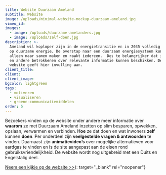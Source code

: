 ```yaml
---
title: Website Duurzaam Ameland
subtitle: Website
image: /uploads/minimal-website-mockup-duurzaam-ameland.jpg
vimeo_id:
images:
  - image: /uploads/duurzame-amelanders.jpg
  - image: /uploads/zelf-doen.jpg
description: >-
  Ameland wil koploper zijn in de energietransitie en in 2035 volledig over zijn
  op duurzame energie. De overstap naar een duurzaam energiesysteem kunnen ze
  alleen maar samen maken en raakt iedereen.  Des te belangrijker dat inwoners
  en andere betrokkenen over relevante informatie kunnen beschikken. Deze nieuwe
  website geeft hier invulling aan. 
client_title:
client:
client_image:
bgcolor: lightgreen
tags:
  - motiveren
  - visualiseren
  - groene-communicatiemiddelen
order: 5
---
```

Bezoekers vinden op de website onder andere meer informatie over **waarom**&nbsp;ze met Duurzaam Ameland inzetten op slim besparen, opwekken, opslaan, verwarmen en verbinden. **Hoe**&nbsp;ze dat doen en wat inwoners **zelf** kunnen **doen**. Per onderdeel zijn **veelgestelde vragen & antwoorden** te vinden. Daarnaast zijn **animatievideo’s** over mogelijke alternatieven voor aardgas te vinden en is de site aangepast aan de eisen rond gebruiksvriendelijkheid. De website wordt nog uitgebreid met een Duits en Engelstalig deel.

[Neem een kijkje op de website &gt;&gt;](https://www.duurzaamameland.nl/){: target="_blank" rel="noopener"}